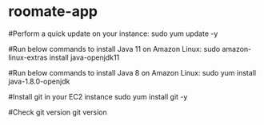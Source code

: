 # roomate-app
#Perform a quick update on your instance:
sudo yum update -y

#Run below commands to install Java 11 on Amazon Linux:
sudo amazon-linux-extras install java-openjdk11

#Run below commands to install Java 8 on Amazon Linux:
sudo yum install java-1.8.0-openjdk
 
#Install git in your EC2 instance
sudo yum install git -y
 
#Check git version
git version
